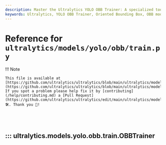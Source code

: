 ```yaml
---
description: Master the Ultralytics YOLO OBB Trainer: A specialized tool for training YOLO models using Oriented Bounding Boxes. Features detailed usage, model initialization, and training processes.
keywords: Ultralytics, YOLO OBB Trainer, Oriented Bounding Box, OBB model training, YOLO model training, computer vision, deep learning, machine learning, YOLO object detection, model initialization, YOLO training process
---
```


# Reference for `ultralytics/models/yolo/obb/train.py`

!!! Note

    This file is available at [https://github.com/ultralytics/ultralytics/blob/main/ultralytics/models/yolo/obb/train.py](https://github.com/ultralytics/ultralytics/blob/main/ultralytics/models/yolo/obb/train.py). If you spot a problem please help fix it by [contributing](/help/contributing.md) a [Pull Request](https://github.com/ultralytics/ultralytics/edit/main/ultralytics/models/yolo/obb/train.py) 🛠️. Thank you 🙏!

<br><br>

## ::: ultralytics.models.yolo.obb.train.OBBTrainer

<br><br>

